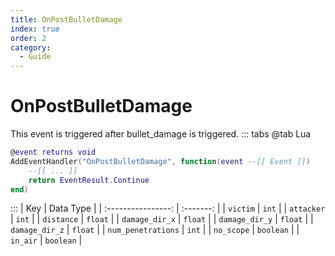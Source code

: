 ```yaml
---
title: OnPostBulletDamage
index: true
order: 2
category:
  - Guide
---
```


# OnPostBulletDamage
This event is triggered after bullet_damage is triggered.
::: tabs
@tab Lua
```lua
@event returns void
AddEventHandler("OnPostBulletDamage", function(event --[[ Event ]])
    --[[ ... ]]
    return EventResult.Continue
end)
```

:::
|         Key        | Data Type |
| :----------------: | :-------: |
|      `victim`      |   `int`   |
|     `attacker`     |   `int`   |
|     `distance`     |  `float`  |
|   `damage_dir_x`   |  `float`  |
|   `damage_dir_y`   |  `float`  |
|   `damage_dir_z`   |  `float`  |
| `num_penetrations` |   `int`   |
|     `no_scope`     | `boolean` |
|      `in_air`      | `boolean` |